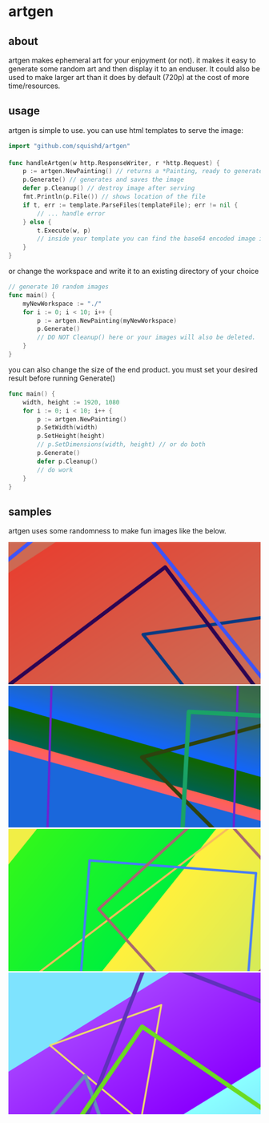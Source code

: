 # artgen

## about

artgen makes ephemeral art for your enjoyment (or not). it makes it easy to generate some random art and then display it to an enduser. It could also be used to make larger art than it does by default (720p) at the cost of more time/resources.

## usage

artgen is simple to use. you can use html templates to serve the image:
```go
import "github.com/squishd/artgen"

func handleArtgen(w http.ResponseWriter, r *http.Request) {
    p := artgen.NewPainting() // returns a *Painting, ready to generate
    p.Generate() // generates and saves the image
    defer p.Cleanup() // destroy image after serving
    fmt.Println(p.File()) // shows location of the file
    if t, err := template.ParseFiles(templateFile); err != nil {
        // ... handle error 
    } else {
        t.Execute(w, p)
        // inside your template you can find the base64 encoded image in {{ .Image }}
    }
}
```

or change the workspace and write it to an existing directory of your choice
```go
// generate 10 random images
func main() {
    myNewWorkspace := "./"
    for i := 0; i < 10; i++ {
        p := artgen.NewPainting(myNewWorkspace)
        p.Generate()
        // DO NOT Cleanup() here or your images will also be deleted.
    }
}
```

you can also change the size of the end product. you must set your desired result before running Generate()
```go
func main() {
    width, height := 1920, 1080
    for i := 0; i < 10; i++ {
        p := artgen.NewPainting()
        p.SetWidth(width)
        p.SetHeight(height)
        // p.SetDimensions(width, height) // or do both
        p.Generate()
        defer p.Cleanup()
        // do work
    }
}
```

## samples

artgen uses some randomness to make fun images like the below. 

![Sample 1](sample1.png)
![Sample 2](sample2.png)
![Sample 3](sample3.png)
![Sample 4](sample4.png)